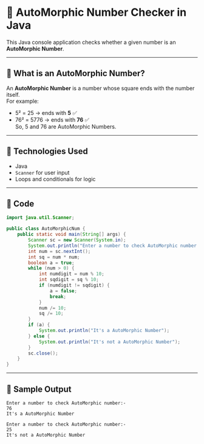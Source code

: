 # 🔁 AutoMorphic Number Checker in Java

This Java console application checks whether a given number is an **AutoMorphic Number**.

---

## 📘 What is an AutoMorphic Number?

An **AutoMorphic Number** is a number whose square ends with the number itself.  
For example:
- 5² = 25 → ends with **5** ✅
- 76² = 5776 → ends with **76** ✅  
So, 5 and 76 are AutoMorphic Numbers.

---

## 🧰 Technologies Used

- Java
- `Scanner` for user input
- Loops and conditionals for logic

---

## 📝 Code

```java
import java.util.Scanner;

public class AutoMorphicNum {
    public static void main(String[] args) {
        Scanner sc = new Scanner(System.in);
        System.out.println("Enter a number to check AutoMorphic number:- ");
        int num = sc.nextInt();
        int sq = num * num;
        boolean a = true;
        while (num > 0) {
            int numdigit = num % 10;
            int sqdigit = sq % 10;
            if (numdigit != sqdigit) {
                a = false;
                break;
            }
            num /= 10;
            sq /= 10;
        }
        if (a) {
            System.out.println("It's a AutoMorphic Number");
        } else {
            System.out.println("It's not a AutoMorphic Number");
        }
        sc.close();
    }
}
```
---

## 🧪 Sample Output
```
Enter a number to check AutoMorphic number:- 
76
It's a AutoMorphic Number

Enter a number to check AutoMorphic number:- 
25
It's not a AutoMorphic Number
```
